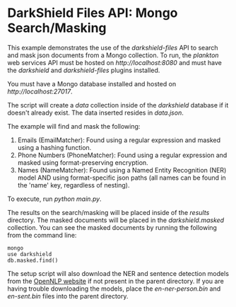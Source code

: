 # DarkShield Files API: Mongo Search/Masking

This example demonstrates the use of the *darkshield-files* API to search and mask json
documents from a Mongo collection. To run, the *plankton* web services API must be hosted on 
*http://localhost:8080* and must have the *darkshield* and *darkshield-files* plugins 
installed.

You must have a Mongo database installed and hosted on *http://localhost:27017*.

The script will create a *data* collection inside of the *darkshield* database if it
doesn't already exist. The data inserted resides in *data.json*.

The example will find and mask the following:

1. Emails (EmailMatcher): Found using a regular expression and masked using a hashing
function.
2. Phone Numbers (PhoneMatcher): Found using a regular expression and masked using
format-preserving encryption.
3. Names (NameMatcher): Found using a Named Entity Recognition (NER) model AND using
format-specific json paths (all names can be found in the 'name' key, regardless
of nesting).

To execute, run *python main.py*.

The results on the search/masking will be placed inside of the *results* directory. The
masked documents will be placed in the *darkshield.masked* collection. You can see the
masked documents by running the following from the command line:

    mongo
    use darkshield
    db.masked.find()

The setup script will also download the NER and sentence detection models from 
the [OpenNLP website](http://opennlp.sourceforge.net/models-1.5/) if not present 
in the parent directory. If you are having trouble downloading the models, place 
the *en-ner-person.bin* and *en-sent.bin* files into the parent directory.